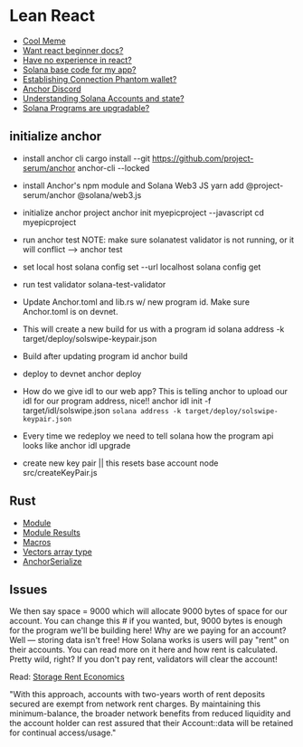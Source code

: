 # Lean React

- [Cool Meme](https://giphy.com/clips/hamlet-jJjb9AUHOiP3nJJMdy?utm_source=buildspace.so&utm_medium=buildspace_project)
- [Want react beginner docs?](https://reactjs.org/docs/getting-started.html?utm_source=buildspace.so&utm_medium=buildspace_project)
- [Have no experience in react?](https://scrimba.com/learn/learnreact)
- [Solana base code for my app?](https://github.com/buildspace/gif-portal-starter?utm_source=buildspace.so&utm_medium=buildspace_project)
- [Establishing Connection Phantom wallet?](https://docs.phantom.app/solana/integrating-phantom/extension-and-in-app-browser-web-apps/establishing-a-connection#eagerly-connecting?utm_source=buildspace.so&utm_medium=buildspace_project)
- [Anchor Discord](https://discord.com/invite/8HwmBtt2ss?utm_source=buildspace.so&utm_medium=buildspace_project)
- [Understanding Solana Accounts and state?](https://docs.solana.com/developing/programming-model/accounts?utm_source=buildspace.so&utm_medium=buildspace_project)
- [Solana Programs are upgradable?](https://docs.solana.com/cli/deploy-a-program#redeploy-a-program?utm_source=buildspace.so&utm_medium=buildspace_project)

## initialize anchor

- install anchor cli
cargo install --git <https://github.com/project-serum/anchor> anchor-cli --locked

- install Anchor's npm module and Solana Web3 JS
yarn add @project-serum/anchor @solana/web3.js

- initialize anchor project
anchor init myepicproject --javascript
cd myepicproject

- run anchor test NOTE: make sure solanatest validator is not running, or it will conflict -->
anchor test

- set local host
solana config set --url localhost
solana config get

- run test validator
solana-test-validator

- Update Anchor.toml and lib.rs w/ new program id. Make sure Anchor.toml is on devnet.
- This will create a new build for us with a program id 
solana address -k target/deploy/solswipe-keypair.json  

- Build after updating program id
anchor build

- deploy to devnet
anchor deploy

- How do we give idl to our web app? This is telling anchor to upload our idl for our program address, nice!!
anchor idl init  -f target/idl/solswipe.json `solana address -k target/deploy/solswipe-keypair.json`

- Every time we redeploy we need to tell solana how the program api looks like
anchor idl upgrade

- create new key pair || this resets base account 
node src/createKeyPair.js  

## Rust

- [Module](https://stevedonovan.github.io/rust-gentle-intro/4-modules.html?utm_source=buildspace.so&utm_medium=buildspace_project)
- [Module Results](https://doc.rust-lang.org/std/result/?utm_source=buildspace.so&utm_medium=buildspace_project)
- [Macros](https://web.mit.edu/rust-lang_v1.25/arch/amd64_ubuntu1404/share/doc/rust/html/book/first-edition/macros.html?utm_source=buildspace.so&utm_medium=buildspace_project)
- [Vectors array type](https://doc.rust-lang.org/std/vec/struct.Vec.html?utm_source=buildspace.so&utm_medium=buildspace_project)
- [AnchorSerialize](https://docs.rs/anchor-lang/0.4.0/anchor_lang/trait.AnchorSerialize.html?utm_source=buildspace.so&utm_medium=buildspace_project)

## Issues

We then say space = 9000 which will allocate 9000 bytes of space for our account. You can change this # if you wanted, but, 9000 bytes is enough for the program we'll be building here!
Why are we paying for an account? Well — storing data isn't free! How Solana works is users will pay "rent" on their accounts. You can read more on it here and how rent is calculated. Pretty wild, right? If you don't pay rent, validators will clear the account!

Read: [Storage Rent Economics](https://docs.solana.com/storage_rent_economics?utm_source=buildspace.so&utm_medium=buildspace_project)

"With this approach, accounts with two-years worth of rent deposits secured are exempt from network rent charges. By maintaining this minimum-balance, the broader network benefits from reduced liquidity and the account holder can rest assured that their Account::data will be retained for continual access/usage."
